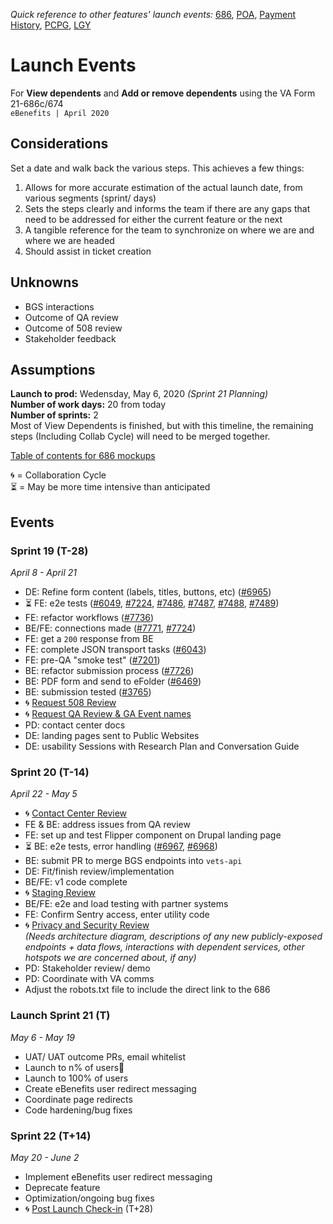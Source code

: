 _Quick reference to other features' launch events:_ [686](https://github.com/department-of-veterans-affairs/va.gov-team/blob/master/teams/vsa/teams/ebenefits/features/view-update-dependents/launch-events.md), [POA](https://#), [Payment History](https://#), [PCPG](https://#), [LGY](https://#)  
# Launch Events
For **View dependents** and **Add or remove dependents** using the VA Form 21-686c/674    
`eBenefits | April 2020`  
## Considerations  
Set a date and walk back the various steps.  This achieves a few things:  
1. Allows for more accurate estimation of the actual launch date, from various segments (sprint/ days)
2. Sets the steps clearly and informs the team if there are any gaps that need to be addressed for either the current feature or the next
3. A tangible reference for the team to synchronize on where we are and where we are headed
4. Should assist in ticket creation  

## Unknowns
- BGS interactions
- Outcome of QA review
- Outcome of 508 review
- Stakeholder feedback

## Assumptions  
**Launch to prod:** Wedensday, May 6, 2020  _(Sprint 21 Planning)_  
**Number of work days:** 20 from today   
**Number of sprints:** 2   
Most of View Dependents is finished, but with this timeline, the remaining steps (Including Collab Cycle) will need to be merged together.

[Table of contents for 686 mockups](https://github.com/department-of-veterans-affairs/va.gov-team/tree/master/teams/vsa/teams/ebenefits/features/view-update-dependents/research-design)

🌀 = Collaboration Cycle  
⏳ = May be more time intensive than anticipated  


## Events  
### Sprint 19 (T-28)  
_April 8 - April 21_  
- DE: Refine form content (labels, titles, buttons, etc) ([#6965](https://github.com/department-of-veterans-affairs/va.gov-team/issues/6965))
- ⏳ FE: e2e tests ([#6049](https://github.com/department-of-veterans-affairs/va.gov-team/issues/6049), [#7224](https://github.com/department-of-veterans-affairs/va.gov-team/issues/7224), [#7486](https://github.com/department-of-veterans-affairs/va.gov-team/issues/7486), [#7487](https://github.com/department-of-veterans-affairs/va.gov-team/issues/7487), [#7488](https://github.com/department-of-veterans-affairs/va.gov-team/issues/7488), [#7489](https://github.com/department-of-veterans-affairs/va.gov-team/issues/7489))
- FE: refactor workflows ([#7736](https://github.com/department-of-veterans-affairs/va.gov-team/issues/7736))
- BE/FE: connections made ([#7771](https://github.com/department-of-veterans-affairs/va.gov-team/issues/7771), [#7724](https://github.com/department-of-veterans-affairs/va.gov-team/issues/7724))
- FE: get a `200` response from BE
- FE: complete JSON transport tasks ([#6043](https://github.com/department-of-veterans-affairs/va.gov-team/issues/6043))
- FE: pre-QA "smoke test" ([#7201](https://github.com/department-of-veterans-affairs/va.gov-team/issues/7201))
- BE: refactor submission process ([#7726](https://github.com/department-of-veterans-affairs/va.gov-team/issues/7726))
- BE: PDF form and send to eFolder ([#6469](https://github.com/department-of-veterans-affairs/va.gov-team/issues/6469))
- BE: submission tested ([#3765](https://github.com/department-of-veterans-affairs/va.gov-team/issues/3765))
 - 🌀 [Request 508 Review](https://github.com/department-of-veterans-affairs/va.gov-team/blob/master/platform/working-with-vsp/vsp-collaboration-cycle/vsp-collaboration-cycle.md#full-accessibility-and-508-office-audit)
 - 🌀 [Request QA Review & GA Event names](https://github.com/department-of-veterans-affairs/va.gov-team/blob/master/platform/working-with-vsp/vsp-collaboration-cycle/vsp-collaboration-cycle.md#analytics-request)
- PD: contact center docs
- DE: landing pages sent to Public Websites
- DE: usability Sessions with Research Plan and Conversation Guide

### Sprint 20 (T-14)  
_April 22 - May 5_
- 🌀 [Contact Center Review](https://github.com/department-of-veterans-affairs/va.gov-team/blob/master/platform/working-with-vsp/vsp-collaboration-cycle/vsp-collaboration-cycle.md#contact-center-review)  
- FE & BE: address issues from QA review  
- FE: set up and test Flipper component on Drupal landing page
- ⏳ BE: e2e tests, error handling ([#6967](https://github.com/department-of-veterans-affairs/va.gov-team/issues/6967), [#6968](https://github.com/department-of-veterans-affairs/va.gov-team/issues/6968))
- BE: submit PR to merge BGS endpoints into `vets-api`
- DE: Fit/finish review/implementation
- BE/FE: v1 code complete
- 🌀 [Staging Review](https://github.com/department-of-veterans-affairs/va.gov-team/blob/master/platform/working-with-vsp/vsp-collaboration-cycle/vsp-collaboration-cycle.md#staging-review)
- BE/FE: e2e and load testing with partner systems
- FE: Confirm Sentry access, enter utility code
- 🌀 [Privacy and Security Review](https://github.com/department-of-veterans-affairs/va.gov-team/blob/master/platform/working-with-vsp/vsp-collaboration-cycle/vsp-collaboration-cycle.md#privacy-and-security-review)  
_(Needs architecture diagram, descriptions of any new publicly-exposed endpoints + data flows, interactions with dependent services, other hotspots we are concerned about, if any)_  
- PD: Stakeholder review/ demo
- PD: Coordinate with VA comms
- Adjust the robots.txt file to include the direct link to the 686

### Launch Sprint 21 (T)
_May 6 - May 19_
- UAT/ UAT outcome PRs, email whitelist 
- Launch to n% of users🚀
- Launch to 100% of users
- Create eBenefits user redirect messaging  
- Coordinate page redirects
- Code hardening/bug fixes

### Sprint 22 (T+14)
_May 20 - June 2_
- Implement eBenefits user redirect messaging 
- Deprecate feature
- Optimization/ongoing bug fixes
- 🌀 [Post Launch Check-in](https://github.com/department-of-veterans-affairs/va.gov-team/blob/master/platform/working-with-vsp/vsp-collaboration-cycle/vsp-collaboration-cycle.md#post-launch-check-in) (T+28)


